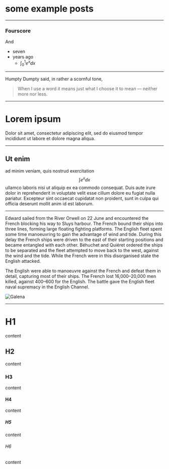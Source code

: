 # some example posts

___

### Fourscore

And
- seven
- years ago
  - $\int_0^1 e^x dx$

___

Humpty Dumpty said, in rather a scornful tone, 
> When I use a word it means just what I choose it to 
> mean &mdash; neither more nor less.
    
___

# Lorem ipsum

Dolor sit amet, consectetur adipiscing elit, sed 
do eiusmod tempor incididunt ut labore et dolore magna aliqua. 

***

## Ut enim 

ad minim veniam, quis nostrud exercitation 
$$\int e^xdx$$ 
ullamco laboris nisi ut aliquip ex ea commodo consequat. 
Duis aute irure dolor in reprehenderit in voluptate velit 
esse cillum dolore eu fugiat nulla pariatur. Excepteur sint 
occaecat cupidatat non proident, sunt in culpa qui officia 
deserunt mollit anim id est laborum.

___

Edward sailed from the River Orwell on 22 June and encountered the French blocking his way to Sluys harbour. The French bound their ships into three lines, forming large floating fighting platforms. The English fleet spent some time manoeuvring to gain the advantage of wind and tide. During this delay the French ships were driven to the east of their starting positions and became entangled with each other. Béhuchet and Quiéret ordered the ships to be separated and the fleet attempted to move back to the west, against the wind and the tide. While the French were in this disorganised state the English attacked.

The English were able to manoeuvre against the French and defeat them in detail, capturing most of their ships. The French lost 16,000&ndash;20,000 men killed, against 400&ndash;600 for the English. The battle gave the English fleet naval supremacy in the English Channel. 

![Galena][galena]

[galena]: https://upload.wikimedia.org/wikipedia/commons/9/92/Calcite-Galena-elm56c.jpg

___

# H1
content
## H2
content
### H3
content
#### H4
content
##### H5
content
###### H6
content
